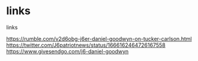 # links
links

https://rumble.com/v2d6obg-j6er-daniel-goodwyn-on-tucker-carlson.html
https://twitter.com/J6patriotnews/status/1666162464726167558
https://www.givesendgo.com/j6-daniel-goodwyn
